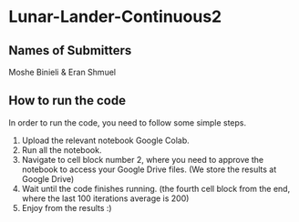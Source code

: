 # Lunar-Lander-Continuous2

## Names of Submitters
Moshe Binieli & Eran Shmuel

## How to run the code
In order to run the code, you need to follow some simple steps.
1. Upload the relevant notebook Google Colab.
2. Run all the notebook.
3. Navigate to cell block number 2, where you need to approve the notebook to access your Google Drive files. (We store the results at Google Drive)
4. Wait until the code finishes running. (the fourth cell block from the end, where the last 100 iterations average is 200)
5. Enjoy from the results :)